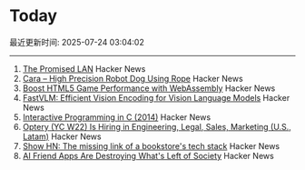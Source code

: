 # Today

最近更新时间: 2025-07-24 03:04:02

--- 
1. [The Promised LAN](https://tpl.house/) Hacker News
2. [Cara – High Precision Robot Dog Using Rope](https://www.aaedmusa.com/projects/cara) Hacker News
3. [Boost HTML5 Game Performance with WebAssembly](https://playgama.com/blog/general/boost-html5-game-performance-with-webassembly/) Hacker News
4. [FastVLM: Efficient Vision Encoding for Vision Language Models](https://machinelearning.apple.com/research/fast-vision-language-models) Hacker News
5. [Interactive Programming in C (2014)](https://nullprogram.com/blog/2014/12/23/) Hacker News
6. [Optery (YC W22) Is Hiring in Engineering, Legal, Sales, Marketing (U.S., Latam)](https://www.optery.com/careers/) Hacker News
7. [Show HN: The missing link of a bookstore's tech stack](https://bookhead.net/) Hacker News
8. [AI Friend Apps Are Destroying What's Left of Society](https://www.currentaffairs.org/news/ai-friend-apps-are-destroying-whats-left-of-society) Hacker News
